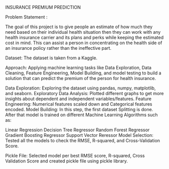 INSURANCE PREMIUM PREDICTION

Problem Statement :

The goal of this project is to give people an estimate of how much they need based on their individual health situation then they can work with any health insurance carrier and its plans and perks while keeping the estimated cost in mind. This can assist a person in concentrating on the health side of an insurance policy rather than the ineffective part.

Dataset: The dataset is taken from a Kaggle.

Approach: Applying machine learning tasks like Data Exploration, Data Cleaning, Feature Engineering, Model Building, and model testing to build a solution that can predict the premium of the person for health insurance.

Data Exploration: Exploring the dataset using pandas, numpy, matplotlib, and seaborn. 
Exploratory Data Analysis: Plotted different graphs to get more insights about dependent and independent variables/features. 
Feature Engineering: Numerical features scaled down and Categorical features encoded. 
Model Building: In this step, the first dataset Splitting is done. After that model is trained on different Machine Learning Algorithms such as:

Linear Regression
Decision Tree Regressor
Random Forest Regressor
Gradient Boosting Regressor
Support Vector Reressor
Model Selection: Tested all the models to check the RMSE, R-squared, and Cross-Validation Score.

Pickle File: Selected model per best RMSE score, R-squared, Cross Validation Score and created pickle file using pickle library.
